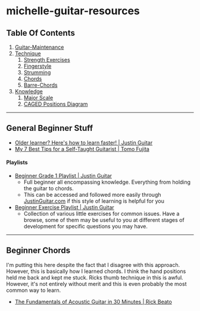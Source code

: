 # michelle-guitar-resources

## Table Of Contents
1. [Guitar-Maintenance](Resources/Guitar-Maintenance.md)
2. [Technique](Resources/Technique.md)
	1. [Strength Exercises](Resources/Technique.md#Strength-Exercises)
	3. [Fingerstyle](Resources/Technique.md#Fingerstyle)
	4. [Strumming](Resources/Technique.md#Strumming)
	5. [Chords](Resources/Technique.md#Chords)
	6. [Barre-Chords](Resources/Technique.md#Barre-Chords)
1. [Knowledge](Resources/Knowledge.md)
	1. [Major Scale](Resources/Knowledge.md#Major-Scale)
	1. [CAGED Positions Diagram](Resources/Knowledge.md#CAGED-Positions-Diagram)

---


## General Beginner Stuff
- [Older learner? Here's how to learn faster! | Justin Guitar](https://www.youtube.com/watch?v=1xY1VS5-rqQ&list=PLlwfspJqZ126hqrTeGvssFlJNuTk0a4-J&index=1)
- [My 7 Best Tips for a Self-Taught Guitarist | Tomo Fujita](https://www.youtube.com/watch?v=0AjGZKzt0ms&t=762s)

#### Playlists
- [Beginner Grade 1 Playlist | Justin Guitar](https://www.youtube.com/playlist?list=PLlwfspJqZ126JHOY5rTkKCSAp2Ua907-v)
	- Full beginner all encompassing knowledge. Everything from holding the guitar to chords.
	- This can be accessed and followed more easily through [JustinGuitar.com](https://justinguitar.com) if this style of learning is helpful for you
- [Beginner Exercise Playlist | Justin Guitar](https://www.youtube.com/playlist?list=PLlwfspJqZ126hqrTeGvssFlJNuTk0a4-J)
	- Collection of various little exercises for common issues. Have a browse, some of them may be useful to you at different stages of development for specific questions you may have. 

---


## Beginner Chords
I'm putting this here despite the fact that I disagree with this approach. However, this is basically how I learned chords. I think the hand positions held me back and kept me stuck. Ricks thumb technique in this is awful. However, it's not entirely without merit and this is even probably the most common way to learn.

- [The Fundamentals of Acoustic Guitar in 30 Minutes | Rick Beato](https://www.youtube.com/watch?v=CNdKfUI6iEI)